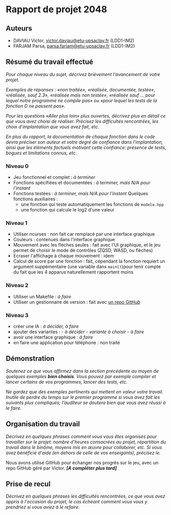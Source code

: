 # Rapport de projet 2048

## Auteurs

- DAVIAU Victor, victor.daviau@etu-upsaclay.fr (LDD1-IM2)
- FARJAM Parsa, parsa.farjam@etu-upsaclay.fr (LDD1-IM2)


## Résumé du travail effectué

*Pour chaque niveau du sujet, décrivez brièvement l'avancement de votre projet.*

*Exemples de réponses : «non traitée», «réalisée, documentée, testée», «réalisée, sauf 2.3», «réalisée mais non testée», «réalisée sauf ... pour lequel notre programme ne compile pas» ou «pour lequel les tests de la fonction D ne passent pas».*

*Pour les questions «Aller plus loin» plus ouvertes, décrivez plus en détail ce que vous avez choisi de réaliser. Précisez les difficultés rencontrées, les choix d'implantation que vous avez fait, etc.*

*En plus du rapport, la documentation de chaque fonction dans le code devra préciser son auteur et votre degré de confiance dans l'implantation, ainsi que les éléments factuels motivant cette confiance: présence de tests, bogues et limitations connus, etc.*

### Niveau 0
- Jeu fonctionnel et complet : *à terminer*
- Fonctions spécifiées et documentées : *à terminer, mais N/A pour l'instant*
- Fonctions testées : *à terminer, mais N/A pour l'instant*
Quelques fonctions auxiliaires :
  - une fonction qui teste automatiquement les fonctions de ``modele.hpp``
  - une fonction qui calcule le log2 d'une valeur

### Niveau 1
- Utiliser ncurses : non fait car remplacé par une interface graphique
- Couleurs : contenues dans l'interface graphique
- Mouvement avec les flèches seules : fait avec l'UI graphique, et le jeu permet de choisir le mode de contrôles (ZQSD, WASD, ou flèches)
- Ecraser l'affichage à chaque mouvement : idem
- Calcul de score par une fonction : fait, cependant la fonction requiert un argument suppémentaire (une variable dans ``main()``)pour tenir compte du fait que les 4 apparus naturellement rapportent moins

### Niveau 2
- Utiliser un Makefile : *à faire*
- Utiliser un gestionnaire de version : fait avec [un repo GitHub](https://github.com/VDSurChauffe/Projet-Info111-2048/)

### Niveau 3
- créer une IA : *à décider, à faire*
- ajouter des variantes :
      - *à décider*
      - *variante à choisir*
      - *à faire*
- avoir une interface graphique : *à faire*
- en faire une application pour téléphone : non traité


## Démonstration

*Soutenez ce que vous affirmez dans la section précédente au moyen de quelques exemples **bien choisis**. Vous pouvez par exemple compiler et lancer certains de vos programmes, lancer des tests, etc.*

*Ne gardez que des exemples pertinents qui mettent en valeur votre travail. Inutile de perdre du temps sur le premier programme si vous avez fait les suivants plus compliqués; l'auditeur se doutera bien que vous avez réussi à le faire.*


## Organisation du travail

*Décrivez en quelques phrases comment vous vous êtes organisés pour travailler sur le projet: nombre d'heures consacrées au projet, répartition du travail dans le binôme, moyens mis en œuvre pour collaborer, etc. Si vous avez bénéficié d'aide (en dehors de celle de vos enseigants), précisez le.*

Nous avons utilisé GitHub pour échanger nos progrès sur le jeu, avec un repo GitHub géré par Victor. ***[A compléter plus tard]***



## Prise de recul

*Décrivez en quelques phrases les difficultés rencontrées, ce que vous avez appris à l'occasion du projet, le cas échéant comment vous vous y prendriez si vous aviez à le refaire.*
